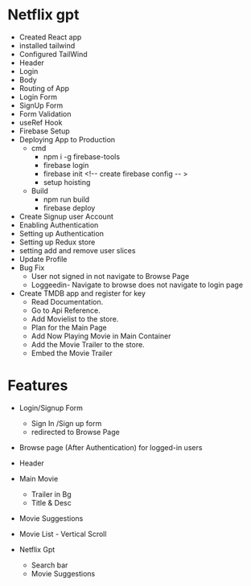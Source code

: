 # Netflix gpt

- Created React app
- installed tailwind
- Configured TailWind
- Header
- Login
- Body
- Routing of App
- Login Form
- SignUp Form
- Form Validation
- useRef Hook
- Firebase Setup
- Deploying App to Production
  - cmd
    - npm i -g firebase-tools <!-- install cli before using firebase login -->
    - firebase login
    - firebase init <!-- create firebase config -- >
    - setup hoisting <!-- for deploing choose housting and select required for need -->
  - Build
    - npm run build
    - firebase deploy
- Create Signup user Account
- Enabling Authentication
- Setting up Authentication
- Setting up Redux store
- setting add and remove user slices
- Update Profile
- Bug Fix
  - User not signed in not navigate to Browse Page
  - Loggeedin- Navigate to browse does not navigate to login page
- Create TMDB app and register for key
  - Read Documentation.
  - Go to Api Reference.
  - Add Movielist to the store.
  - Plan for the Main Page
  - Add Now Playing Movie in Main Container
  - Add the Movie Trailer to the store.
  - Embed the Movie Trailer

# Features

- Login/Signup Form

  - Sign In /Sign up form
  - redirected to Browse Page

- Browse page (After Authentication) for logged-in users
- Header
- Main Movie
  - Trailer in Bg
  - Title & Desc
- Movie Suggestions
- Movie List - Vertical Scroll
- Netflix Gpt
  - Search bar
  - Movie Suggestions
